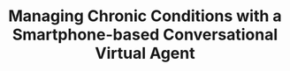 ---
name: "Managing Chronic Conditions With A Smartphone Based"
title: "Managing Chronic Conditions with a Smartphone-based Conversational Virtual Agent"
journal: "journal name" 
project: "Atrial Fibrillation"
event: "International Conference on Intelligent Virtual Agents (IVA)"
authors:
- name: "Bickmore, T."
- name: "Kimani, E."
- name: "Trinh, H."
- name: "Pusateri, A."
- name: "Paasche-Orlow, M."
- name: "Magnani, J."
year: 2018
resources: null
external_url: null
draft: false 
headless: true
---